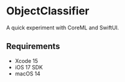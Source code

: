 # ObjectClassifier

A quick experiment with CoreML and SwiftUI.

## Requirements

- Xcode 15
- iOS 17 SDK
- macOS 14
